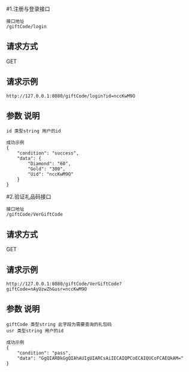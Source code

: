 #1.注册与登录接口

```
接口地址 
/giftCode/login 
```
## 请求方式
GET
## 请求示例
```
http://127.0.0.1:8080/giftCode/login?id=nccKwM9O
```
## 参数  说明

``` 
id 类型string 用户的id
```

```
成功示例 
{
    "condition": "success",
    "data": {
        "Diamond": "60",
        "Gold": "300",
        "Uid": "nccKwM9O"
    }
}
```

#2.验证礼品码接口

```
接口地址 
/giftCode/VerGiftCode 
```
## 请求方式
GET
## 请求示例
```
http://127.0.0.1:8080/giftCode/VerGiftCode?giftCode=nAyUzwZh&usr=nccKwM9O
```

## 参数  说明

``` 
giftCode 类型string 此字段为需要查询的礼包码
usr 类型string 用户的id
```

```
成功示例 
{
    "condition": "pass",
    "data": "GgQIARBkGgQIAhAUIgUIARCsAiIECAIQPCoECAIQUCoFCAEQkAM="
}
```
